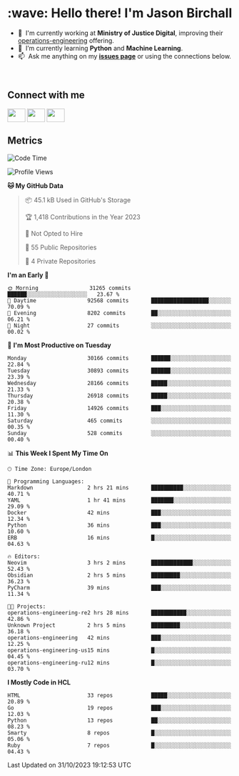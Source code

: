 <h1 align="left" id="jason-title">:wave: Hello there! I'm Jason Birchall</h1>

- :office: &nbsp;I'm currently working at **Ministry of Justice Digital**, improving their [operations-engineering](https://github.com/ministryofjustice/operations-engineering) offering.
- :seedling: &nbsp;I’m currently learning **Python** and **Machine Learning**.
- :mailbox: &nbsp;Ask me anything on my **[issues page]** or using the connections below.


<br>

<h2>Connect with me</h2>
<p>
<a href="https://twitter.com/jsonBirchall" target="blank"><img align="center" src="https://cdn.jsdelivr.net/npm/simple-icons@3.0.1/icons/twitter.svg" alt="" height="30" width="40" /></a>
<a href="https://keybase.io/json0" target="blank"><img align="center" src="https://cdn.jsdelivr.net/npm/simple-icons@3.0.1/icons/keybase.svg" alt="" height="30" width="40" /></a>
<a href="https://www.reddit.com/user/kakorate" target="blank"><img align="center" src="https://cdn.jsdelivr.net/npm/simple-icons@3.0.1/icons/reddit.svg" alt="" height="30" width="40" /></a>
</p>

<h2>Metrics</h2>

<!--START_SECTION:waka-->
![Code Time](http://img.shields.io/badge/Code%20Time-1%2C231%20hrs%2036%20mins-blue)

![Profile Views](http://img.shields.io/badge/Profile%20Views-0-blue)

**🐱 My GitHub Data** 

> 📦 45.1 kB Used in GitHub's Storage 
 > 
> 🏆 1,418 Contributions in the Year 2023
 > 
> 🚫 Not Opted to Hire
 > 
> 📜 55 Public Repositories 
 > 
> 🔑 4 Private Repositories 
 > 
**I'm an Early 🐤** 

```text
🌞 Morning                31265 commits       ██████░░░░░░░░░░░░░░░░░░░   23.67 % 
🌆 Daytime                92568 commits       ██████████████████░░░░░░░   70.09 % 
🌃 Evening                8202 commits        ██░░░░░░░░░░░░░░░░░░░░░░░   06.21 % 
🌙 Night                  27 commits          ░░░░░░░░░░░░░░░░░░░░░░░░░   00.02 % 
```
📅 **I'm Most Productive on Tuesday** 

```text
Monday                   30166 commits       ██████░░░░░░░░░░░░░░░░░░░   22.84 % 
Tuesday                  30893 commits       ██████░░░░░░░░░░░░░░░░░░░   23.39 % 
Wednesday                28166 commits       █████░░░░░░░░░░░░░░░░░░░░   21.33 % 
Thursday                 26918 commits       █████░░░░░░░░░░░░░░░░░░░░   20.38 % 
Friday                   14926 commits       ███░░░░░░░░░░░░░░░░░░░░░░   11.30 % 
Saturday                 465 commits         ░░░░░░░░░░░░░░░░░░░░░░░░░   00.35 % 
Sunday                   528 commits         ░░░░░░░░░░░░░░░░░░░░░░░░░   00.40 % 
```


📊 **This Week I Spent My Time On** 

```text
🕑︎ Time Zone: Europe/London

💬 Programming Languages: 
Markdown                 2 hrs 21 mins       ██████████░░░░░░░░░░░░░░░   40.71 % 
YAML                     1 hr 41 mins        ███████░░░░░░░░░░░░░░░░░░   29.09 % 
Docker                   42 mins             ███░░░░░░░░░░░░░░░░░░░░░░   12.34 % 
Python                   36 mins             ███░░░░░░░░░░░░░░░░░░░░░░   10.60 % 
ERB                      16 mins             █░░░░░░░░░░░░░░░░░░░░░░░░   04.63 % 

🔥 Editors: 
Neovim                   3 hrs 2 mins        █████████████░░░░░░░░░░░░   52.43 % 
Obsidian                 2 hrs 5 mins        █████████░░░░░░░░░░░░░░░░   36.23 % 
PyCharm                  39 mins             ███░░░░░░░░░░░░░░░░░░░░░░   11.34 % 

🐱‍💻 Projects: 
operations-engineering-re2 hrs 28 mins       ███████████░░░░░░░░░░░░░░   42.86 % 
Unknown Project          2 hrs 5 mins        █████████░░░░░░░░░░░░░░░░   36.18 % 
operations-engineering   42 mins             ███░░░░░░░░░░░░░░░░░░░░░░   12.25 % 
operations-engineering-us15 mins             █░░░░░░░░░░░░░░░░░░░░░░░░   04.45 % 
operations-engineering-ru12 mins             █░░░░░░░░░░░░░░░░░░░░░░░░   03.70 % 
```

**I Mostly Code in HCL** 

```text
HTML                     33 repos            █████░░░░░░░░░░░░░░░░░░░░   20.89 % 
Go                       19 repos            ███░░░░░░░░░░░░░░░░░░░░░░   12.03 % 
Python                   13 repos            ██░░░░░░░░░░░░░░░░░░░░░░░   08.23 % 
Smarty                   8 repos             █░░░░░░░░░░░░░░░░░░░░░░░░   05.06 % 
Ruby                     7 repos             █░░░░░░░░░░░░░░░░░░░░░░░░   04.43 % 
```




 Last Updated on 31/10/2023 19:12:53 UTC
<!--END_SECTION:waka-->

<!-- links -->

[issues page]: https://github.com/jasonBirchall/jasonBirchall/issues "jasonBirchall/issues"
